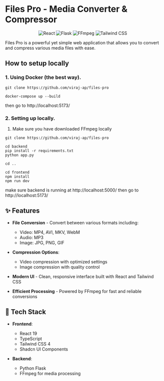 # Files Pro - Media Converter & Compressor

<p align="center">
  <img src="https://img.shields.io/badge/React-19-blue?logo=react" alt="React">
  <img src="https://img.shields.io/badge/Python-Flask-green?logo=flask" alt="Flask">
  <img src="https://img.shields.io/badge/FFmpeg-powered-red?logo=ffmpeg" alt="FFmpeg">
  <img src="https://img.shields.io/badge/TailwindCSS-4-38B2AC?logo=tailwind-css" alt="Tailwind CSS">
</p>

Files Pro is a powerful yet simple web application that allows you to convert and compress various media files with ease.

## How to setup locally
### 1. Using Docker (the best way).
```
git clone https://github.com/viraj-ap/files-pro

docker-compose up --build
```
then go to http://localhost:5173/

### 2. Setting up locally.
1. Make sure you have downloaded FFmpeg locally
```
git clone https://github.com/viraj-ap/files-pro

cd backend 
pip install -r requirements.txt
python app.py

cd .. 

cd frontend
npm install
npm run dev

```

make sure backend is running at http://localhost:5000/ then go to http://localhost:5173/

## ✨ Features

- **File Conversion** - Convert between various formats including:
  - Video: MP4, AVI, MKV, WebM
  - Audio: MP3
  - Image: JPG, PNG, GIF
  
- **Compression Options**:
  - Video compression with optimized settings
  - Image compression with quality control
  
- **Modern UI** - Clean, responsive interface built with React and Tailwind CSS

- **Efficient Processing** - Powered by FFmpeg for fast and reliable conversions

## 🚀 Tech Stack

- **Frontend**: 
  - React 19
  - TypeScript
  - Tailwind CSS 4
  - Shadcn UI Components
  
- **Backend**:
  - Python Flask
  - FFmpeg for media processing


